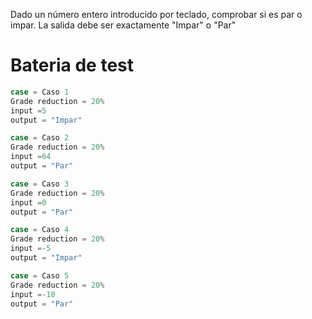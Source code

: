 Dado un número entero introducido por teclado, comprobar si es par o impar. La salida debe ser exactamente "Impar" o "Par"

# Bateria de test 

```javascript
case = Caso 1
Grade reduction = 20%
input =5
output = "Impar"

case = Caso 2
Grade reduction = 20%
input =64
output = "Par"

case = Caso 3
Grade reduction = 20%
input =0
output = "Par"

case = Caso 4
Grade reduction = 20%
input =-5
output = "Impar"

case = Caso 5
Grade reduction = 20%
input =-10
output = "Par"
```
